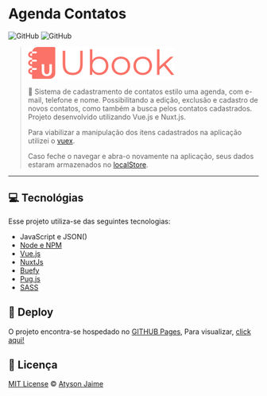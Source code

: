 # Agenda Contatos

![GitHub](https://img.shields.io/badge/Atysonjaime-Agenda__Contato-%23fa7268)
![GitHub](https://img.shields.io/github/license/atysonjaime/agenda_contatos)

> ![Logo](./assets/ic-logo%402x.png)
>
> 📒 Sistema de cadastramento de contatos estilo uma agenda, com e-mail, telefone e nome. Possibilitando a edição, exclusão e cadastro de novos contatos, como também a busca pelos contatos cadastrados. Projeto desenvolvido utilizando Vue.js e Nuxt.js.
>
> Para viabilizar a manipulação dos itens cadastrados na aplicação utilizei o [vuex](https://vuex.vuejs.org).
>
> Caso feche o navegar e abra-o novamente na aplicação, seus dados estaram armazenados no [localStore](https://br.vuejs.org/v2/cookbook/client-side-storage.html).

---

## 💻 Tecnológias

Esse projeto utiliza-se das seguintes tecnologias:

- JavaScript e JSON()
- [Node e NPM](https://nodejs.org/en/)
- [Vue.js](https://vuejs.org)
- [NuxtJs](https://nuxtjs.org)
- [Buefy](https://buefy.org)
- [Pug.js](https://pugjs.org/api/getting-started.html)
- [SASS](https://sass-lang.com)

## 🚀 Deploy

O projeto encontra-se hospedado no [GITHUB Pages](https://pages.github.com), Para visualizar, [click aqui!](https://atysonjaime.github.io/agenda_contatos/)

## 📝 Licença

[MIT License](https://github.com/AtysonJaime/agenda_contatos/blob/main/LICENSE) © [Atyson Jaime](https://atysonjaime.github.io)
